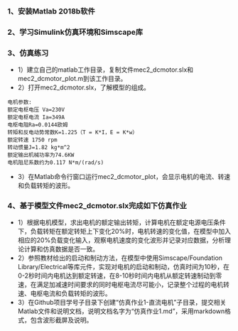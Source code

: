 ### 1、安装Matlab 2018b软件

### 2、学习Simulink仿真环境和Simscape库

### 3、仿真练习
- 1）建立自己的matlab工作目录，复制文件mec2_dcmotor.slx和mec2_dcmotor_plot.m到该工作目录。
- 2）打开mec2_dcmotor.slx，了解模型的组成。
```
电机参数:
额定电枢电压 Va=230V
额定电枢电流 Ia=349A
电枢电阻Ra=0.0144欧姆
转矩和反电动势常数K=1.225（T = K*I，E = K*w）
额定转速 1750 rpm
转动惯量J=1.82 kg*m^2
额定输出机械功率为74.6KW
电机阻尼系数约为0.117 N*m/(rad/s)
```

- 3）在Matlab命令行窗口运行mec2_dcmotor_plot，会显示电机的电流、转速和负载转矩的波形。

### 4、基于模型文件mec2_dcmotor.slx完成如下仿真作业

- 1）根据电机模型，求出电机的额定输出转矩，计算电机在额定电源电压条件下，负载转矩在额定转矩上下变化20%时，电机转速的变化值，在模型中加入相应的20%负载变化输入，观察电机速度的变化波形并记录对应数据，分析理论计算和仿真数据是否一致。
- 2）参照教材给出的启动和制动方法，在模型中使用Simscape/Foundation Library/Electrical等库元件，实现对电机的启动和制动，仿真时间为10秒，在0-2秒时间内电机达到额定转速，在8-10秒时间内电机从额定转速制动到零速，在满足加减速时间要求的同时电枢电流尽可能小，记录整个过程的电机转速、电枢电流和负载转矩的波形。
- 3）在Github项目学号子目录下创建“仿真作业1-直流电机”子目录，提交相关Matlab文件和说明文档，说明文档名字为“仿真作业1.md”，采用markdown格式，包含波形截屏及说明。
